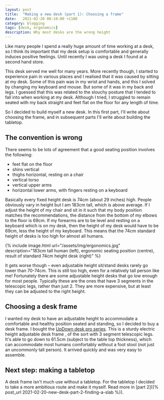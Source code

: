 ```yaml
---
layout: post
title:  "Making a new desk (part 1): Choosing a frame"
date:   2021-02-20 00:10:00 +1100
category: blogging
tags: [desk, ergonomics]
description: Why most desks are the wrong height
---
```


Like many people I spend a really huge amount of time working at a desk, so I think its important that my desk setup is comfortable and generally induces positive feelings. Until recently I was using a desk I found at a second hand store.

This desk served me well for many years. More recently though, I started to experience pain in various places and I realised that it was caused by sitting at my desk. Some of this pain was in my wrist and hands, and this I solved by changing my keyboard and mouse. But some of it was in my back and legs. I guessed that this was related to the slouchy posture that I tended to fall into when working at my desk. Although I tried, I struggled to remain seated with my back straight and feet flat on the floor for any length of time.

So I decided to build myself a new desk. In this first part, I'll write about choosing the frame, and in subsequent parts I'll write about building the tabletop.

## The convention is wrong

There seems to be lots of agreement that a good seating position involves the following:
 - feet flat on the floor
 - shins vertical
 - thighs horizontal, resting on a chair
 - vertical torso
 - vertical upper arms
 - horizontal lower arms, with fingers resting on a keyboard

Basically every fixed height desk is 74cm (about 29 inches) high. People obviously vary in height but I am 183cm tall, which is above average. If I adjust the height of my chair and sit in it such that my body position matches the recommendations, the distance from the bottom of my elbows to the floor is 69cm. If my forearms are to be level and resting on a keyboard which is on my desk, then the height of my desk would have to be 69cm, less the height of my keyboard. This means that the 74cm standard height of desks is too high for almost all humans.

{% include image.html url="/assets/img/ergonomics.jpg" description="183cm tall human (left), ergonomic seating position (centre), result of standard 74cm height desk (right)" %}

It gets worse though &ndash; even adjustable height sit/stand desks rarely go lower than 70-74cm. This is still too high, even for a relatively tall person like me! Fortunately there are some adjustable height desks that go low enough for most people. Typically these are the ones that have 3 segments in the telescopic legs, rather than just 2. They are more expensive, but at least they can be adjusted to the right height.

## Choosing a desk frame

I wanted my desk to have an adjustable height to accommodate a comfortable and healthy position seated and standing, so I decided to buy a desk frame. I bought the [UpDown desk pro series][updown]. This is a sturdy electric height adjustable desk frame , of the sort with 3 segment telescopic legs. It's able to go down to 61.5cm (subject to the table top thickness), which can accommodate most humans comfortably without a foot stool (not just an uncommonly tall person). It arrived quickly and was very easy to assemble.

[updown]: https://updowndesk.com.au/collections/standing-desks-pro-series/products/updown-desk-pro-series-electric-standing-desk-frame-only

## Next step: making a tabletop

A desk frame isn't much use without a tabletop. For the tabletop I decided to take a more ambitious route and make it myself. Read more in [part 2]({% post_url 2021-02-20-new-desk-part-2-finding-a-slab %}).